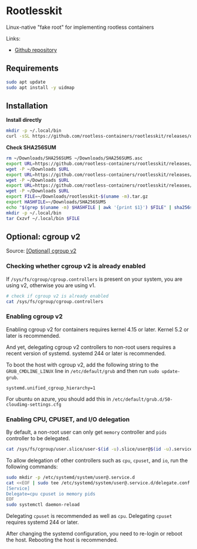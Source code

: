 # Rootlesskit

Linux-native "fake root" for implementing rootless containers

Links:

* [Github repository](https://github.com/rootless-containers/rootlesskit)

## Requirements

```bash
sudo apt update
sudo apt install -y uidmap
```

## Installation

**Install directly**

```bash
mkdir -p ~/.local/bin
curl -sSL https://github.com/rootless-containers/rootlesskit/releases/download/v1.1.0/rootlesskit-$(uname -m).tar.gz | tar Cxzv ~/.local/bin
```

**Check SHA256SUM**

```bash
rm ~/Downloads/SHA256SUMS ~/Downloads/SHA256SUMS.asc
export URL=https://github.com/rootless-containers/rootlesskit/releases/download/v1.1.0/rootlesskit-$(uname -m).tar.gz
wget -P ~/Downloads $URL
export URL=https://github.com/rootless-containers/rootlesskit/releases/download/v1.1.0/SHA256SUMS
wget -P ~/Downloads $URL
export URL=https://github.com/rootless-containers/rootlesskit/releases/download/v1.1.0/SHA256SUMS.asc
wget -P ~/Downloads $URL
export FILE=~/Downloads/rootlesskit-$(uname -m).tar.gz
export HASHFILE=~/Downloads/SHA256SUMS
echo "$(grep $(uname -m) $HASHFILE | awk '{print $1}') $FILE" | sha256sum --check
mkdir -p ~/.local/bin
tar Cxzvf ~/.local/bin $FILE
```

## Optional: cgroup v2

Source: [[Optional] cgroup v2](https://rootlesscontaine.rs/getting-started/common/cgroup2/)

### Checking whether cgroup v2 is already enabled

If `/sys/fs/cgroup/cgroup.controllers` is present on your system, you are using v2, otherwise you are using v1.

```bash
# check if cgroup v2 is already enabled
cat /sys/fs/cgroup/cgroup.controllers
```

### Enabling cgroup v2

Enabling cgroup v2 for containers requires kernel 4.15 or later. Kernel 5.2 or later is recommended.

And yet, delegating cgroup v2 controllers to non-root users requires a recent version of systemd. systemd 244 or later is recommended.

To boot the host with cgroup v2, add the following string to the `GRUB_CMDLINE_LINUX` line in `/etc/default/grub` and then run `sudo update-grub`.

```
systemd.unified_cgroup_hierarchy=1
```

For ubuntu on azure, you should add this in `/etc/default/grub.d/50-cloudimg-settings.cfg`

### Enabling CPU, CPUSET, and I/O delegation

By default, a non-root user can only get `memory` controller and `pids` controller to be delegated.

```bash
cat /sys/fs/cgroup/user.slice/user-$(id -u).slice/user@$(id -u).service/cgroup.controllers
```

To allow delegation of other controllers such as `cpu`, `cpuset`, and `io`, run the following commands:

```bash
sudo mkdir -p /etc/systemd/system/user@.service.d
cat <<EOF | sudo tee /etc/systemd/system/user@.service.d/delegate.conf
[Service]
Delegate=cpu cpuset io memory pids
EOF
sudo systemctl daemon-reload
```

Delegating `cpuset` is recommended as well as `cpu`. Delegating `cpuset` requires systemd 244 or later.

After changing the systemd configuration, you need to re-login or reboot the host. Rebooting the host is recommended.
